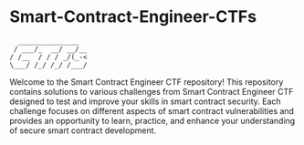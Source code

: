 # Smart-Contract-Engineer-CTFs
```
  _______________  
 / ___/_  __/ __/__
/ /__  / / / _/(_-<
\___/ /_/ /_/ /___/
```
Welcome to the Smart Contract Engineer CTF repository! This repository contains solutions to various challenges from Smart Contract Engineer CTF designed to test and improve your skills in smart contract security. Each challenge focuses on different aspects of smart contract vulnerabilities and provides an opportunity to learn, practice, and enhance your understanding of secure smart contract development.
